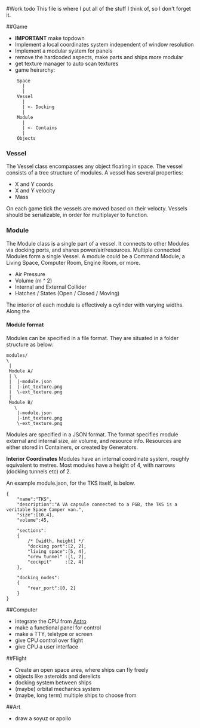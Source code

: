 #Work todo
This file is where I put all of the stuff I think of, so I don't forget it.

##Game

* **IMPORTANT** make topdown
* Implement a local coordinates system independent of window resolution
* Implement a modular system for panels
* remove the hardcoded aspects, make parts and ships more modular
* get texture manager to auto scan textures
* game heirarchy:
```
    Space
      |
      |
    Vessel
      |
      | <- Docking
      |
    Module
      |
      | <- Contains
      |
    Objects
```

### Vessel
The Vessel class encompasses any object floating in space. The vessel
consists of a tree structure of modules. A vessel has several properties:

* X and Y coords
* X and Y velocity
* Mass

On each game tick the vessels are moved based on their velocty.
Vessels should be serializable, in order for multiplayer to function.

### Module
The Module class is a single part of a vessel. It connects to other
Modules via docking ports, and shares power/air/resources. Multiple
connected Modules form a single Vessel. A module could be a Command Module, 
a Living Space, Computer Room, Engine Room, or more.

* Air Pressure
* Volume (m ^ 2)
* Internal and External Collider
* Hatches / States (Open / Closed / Moving)


The interior of each module is effectively a cylinder with varying widths.
Along the 

#### Module format
Modules can be specified in a file format. They are situated in a
folder structure as below:
```
modules/
\
 |
 Module A/
 | \
 |  |-module.json
 |  |-int_texture.png
 |  \-ext_texture.png
 |
 Module B/
   \
    |-module.json
    |-int_texture.png
    \-ext_texture.png
```  

Modules are specified in a JSON format. The format specifies
module external and internal size, air volume, and resource info.
Resources are either stored in Containers, or created by Generators.

**Interior Coordinates**
Modules have an internal coordinate system, roughly equivalent to metres.
Most modules have a height of 4, with narrows (docking tunnels etc) of 2.

An example module.json, for the TKS itself, is below.
```
{
    "name":"TKS",
    "description":"A VA capsule connected to a FGB, the TKS is a veritable Space Camper van.",
    "size":[10,4],
    "volume":45,

    "sections":
    {
        /* [width, height] */
        "docking port":[2, 2],
        "living space":[5, 4],
        "crew tunnel" :[1, 2],
        "cockpit"     :[2, 4]
    },

    "docking_nodes":
    {
        "rear_port":[0, 2]
    }
}        
```
##Computer
* integrate the CPU from [Astro](https://github.com/Goerofmuns/Astro)
* make a functional panel for control
* make a TTY, teletype or screen
* give CPU control over flight
* give CPU a user interface

##Flight
* Create an open space area, where ships can fly freely
* objects like asteroids and derelicts
* docking system between ships
* (maybe) orbital mechanics system
* (maybe, long term) multiple ships to choose from

##Art
* draw a soyuz or apollo

